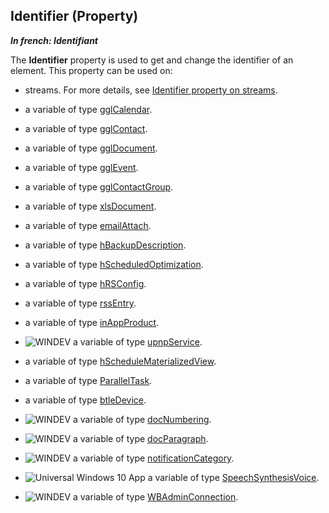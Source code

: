 
## Identifier (Property)

***In french: Identifiant***
	



<a name="XUse"></a>
<a name="Use"></a>
<a name="description"></a>
The **Identifier** property is used to get and change the identifier of an element. This property can be used on:

- streams. For more details, see [Identifier property on streams](../Proprietes/2510036.md).

- a variable of type [gglCalendar](../WDLang5/1000017418.md).

- a variable of type [gglContact](../WDLang5/1000017434.md).

- a variable of type [gglDocument](../WDLang5/1000018001.md).

- a variable of type [gglEvent](../WDLang5/1000017440.md).

- a variable of type [gglContactGroup](../WDLang5/1000017576.md).

- a variable of type [xlsDocument](../WDLang5/1000017464.md).

- a variable of type [emailAttach](../WDLang3/1000018752.md).

- a variable of type [hBackupDescription](../WDLang4/1000017455.md). 

- a variable of type [hScheduledOptimization](../WDLang4/1000018854.md). 

- a variable of type [hRSConfig](../WDLang4/1000020484.md).

- a variable of type [rssEntry](../WDLang5/1000017792.md). 

- a variable of type [inAppProduct](../WDLang3/1000020868.md).

- ![WINDEV](https://doc.pcsoft.fr/ext/images/us/WD.png) a variable of type [upnpService](../WDLang3/1000020908.md).

- a variable of type [hScheduleMaterializedView](../WDLang4/1000021444.md).

- a variable of type [ParallelTask](../WDLang1/1000021220.md).

- a variable of type [btleDevice](../WDLang3/1000022054.md).

- ![WINDEV](https://doc.pcsoft.fr/ext/images/us/WD.png) a variable of type [docNumbering](../WDLang1/1000022794.md).

- ![WINDEV](https://doc.pcsoft.fr/ext/images/us/WD.png) a variable of type [docParagraph](../WDLang1/1000022483.md).

- ![WINDEV](https://doc.pcsoft.fr/ext/images/us/WD.png) a variable of type [notificationCategory](../WDLang3/1000023981.md).

- ![Universal Windows 10 App](https://doc.pcsoft.fr/ext/images/us/UNIVERSALAPP.png) a variable of type [SpeechSynthesisVoice](../WDLang3/1000025986.md).

- ![WINDEV](https://doc.pcsoft.fr/ext/images/us/WD.png) a variable of type [WBAdminConnection](../WDLang2/1410089344.md).




